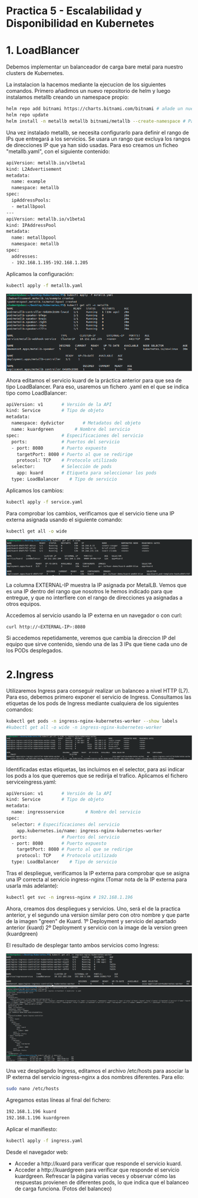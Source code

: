 # Practica 5 - Escalabilidad y Disponibilidad en Kubernetes

# 1. LoadBlancer
Debemos implementar un balanceador de carga bare metal para nuestro clusters de Kubernetes. 

La instalacion la hacemos mediante la ejecucion de los siguientes comandos. Primero añadimos un nuevo repositorio de helm y luego instalamos metallb creando un namespace propio: 

```bash
helm repo add bitnami https://charts.bitnami.com/bitnami # añade un nuevo repositoio de helm
helm repo update
helm install -n metallb metallb bitnami/metallb --create-namespace # Para crear en una namespace 
```

Una vez instalado metallb, se necesita configurarlo para definir el rango de IPs que entregará a los servicios. Se usara un rango que excluya los rangos de direcciones IP que ya han sido usadas. Para eso creamos un ficheo "metallb.yaml", con el siguiente contenido:

```bash
apiVersion: metallb.io/v1beta1
kind: L2Advertisement
metadata:
  name: example
  namespace: metallb
spec:
  ipAddressPools:
  - metallbpool
---
apiVersion: metallb.io/v1beta1
kind: IPAddressPool
metadata:
  name: metallbpool
  namespace: metallb
spec:
  addresses:
  - 192.168.1.195-192.168.1.205
```

Aplicamos la configuración:
```bash
kubectl apply -f metallb.yaml
```

![Foto2](imgs/2.png)

Ahora editamos el servicio kuard de la práctica anterior para que sea de tipo LoadBalancer. Para eso, usaremos un fichero .yaml en el que se indica tipo como LoadBalancer:

```bash
apiVersion: v1       # Versión de la API
kind: Service        # Tipo de objeto
metadata:    
  namespace: dydvictor       # Metadatos del objeto
  name: kuardgreen        # Nombre del servicio
spec:                # Especificaciones del servicio
  ports:             # Puertos del servicio
  - port: 8080       # Puerto expuesto
    targetPort: 8080 # Puerto al que se redirige
    protocol: TCP    # Protocolo utilizado
  selector:          # Selección de pods
    app: kuard       # Etiqueta para seleccionar los pods
  type: LoadBalancer    # Tipo de servicio
```

Aplicamos los cambios:
```bash
kubectl apply -f service.yaml
```

Para comprobar los cambios, verificamos que el servicio tiene una IP externa asignada usando el siguiente comando:

```bash
kubectl get all -o wide
```

![Foto2](imgs/3.png)

La columna EXTERNAL-IP muestra la IP asignada por MetalLB. Vemos que es una IP dentro del rango que nosotros le hemos indicado para que entregue, y que no interfiere con el rango de direcciones ya asignadas a otros equipos.

Accedemos al servicio usando la IP externa en un navegador o con curl:

```bash
curl http://<EXTERNAL-IP>:8080
```

Si accedemos repetidamente, veremos que cambia la direccion IP del equipo que sirve contenido, siendo una de las 3 IPs que tiene cada uno de los PODs desplegados.


# 2.Ingress

Utilizaremos Ingress para conseguir realizar un balanceo a nivel HTTP (L7). Para eso, debemos primero exponer el servicio de Ingress. Consultamos las etiquetas de los pods de Ingress mediante cualquiera de los siguientes comandos:

```bash
kubectl get pods -n ingress-nginx-kubernetes-worker --show labels
#kubectl get all -o wide -n ingress-nginx-kubernetes-worker
```

![Foto5](imgs/5.png)

Identificadas estas etiquetas, las incluimos en el selector, para asi indicar los pods a los que queremos que se redirija el trafico. Aplicamos el fichero serviceingress.yaml:

```bash
apiVersion: v1       # Versión de la API
kind: Service        # Tipo de objeto
metadata:
  name: ingressservice        # Nombre del servicio
spec:
  selector: # Especificaciones del servicio
    app.kubernetes.io/name: ingress-nginx-kubernetes-worker
  ports:             # Puertos del servicio
  - port: 8080       # Puerto expuesto
    targetPort: 8080 # Puerto al que se redirige
    protocol: TCP    # Protocolo utilizado
  type: LoadBalancer    # Tipo de servicio
```

Tras el despliegue, verificamos la IP externa para comprobar que se asigna una IP correcta al servicio ingress-nginx (Tomar nota de la IP externa para usarla más adelante):

```bash
kubectl get svc -n ingress-nginx # 192.168.1.196
```

Ahora, creamos dos despliegues y servicios. Uno, será el de la practica anterior, y el segundo una version similar pero con otro nombre y que parte de la imagen "green" de Kuard.
  1º Deployment y servicio del apartado anterior (kuard)
  2º Deployment y servicio con la image de la version green (kuardgreen)

El resultado de desplegar tanto ambos servicios como Ingress:

![Foto7](imgs/7.png)
![Foto8](imgs/8.png)

Una vez desplegado Ingress, editamos el archivo /etc/hosts para asociar la IP externa del servicio ingress-nginx a dos nombres diferentes. Para ello:

```bash
sudo nano /etc/hosts
```

Agregamos estas líneas al final del fichero: 

```bash
192.168.1.196 kuard
192.168.1.196 kuardgreen
```



Aplicar el manifiesto:
```bash
kubectl apply -f ingress.yaml
```

Desde el navegador web:
- Acceder a http://kuard para verificar que responde el servicio kuard.
- Acceder a http://kuardgreen para verificar que responde el servicio kuardgreen.
Refrescar la página varias veces y observar cómo las respuestas provienen de diferentes pods, lo que indica que el balanceo de carga funciona.
(Fotos del balanceo) 
